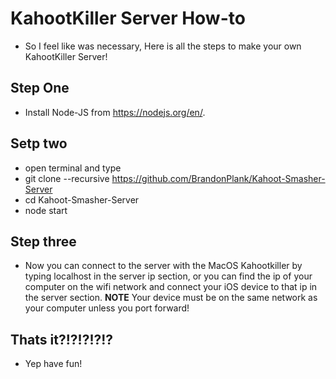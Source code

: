 # KahootKiller Server How-to
* So I feel like was necessary, Here is all the steps to make your own KahootKiller Server!



## Step One
* Install Node-JS from https://nodejs.org/en/.
## Setp two
* open terminal and type
* git clone --recursive https://github.com/BrandonPlank/Kahoot-Smasher-Server
* cd Kahoot-Smasher-Server
* node start
## Step three
* Now you can connect to the server with the MacOS Kahootkiller by typing localhost in the server ip section, or you can find the ip of your computer on the wifi network and connect your iOS device to that ip in the server section. **NOTE** Your device must be on the same network as your computer unless you port forward! 
## Thats it?!?!?!?!?
* Yep have fun!
